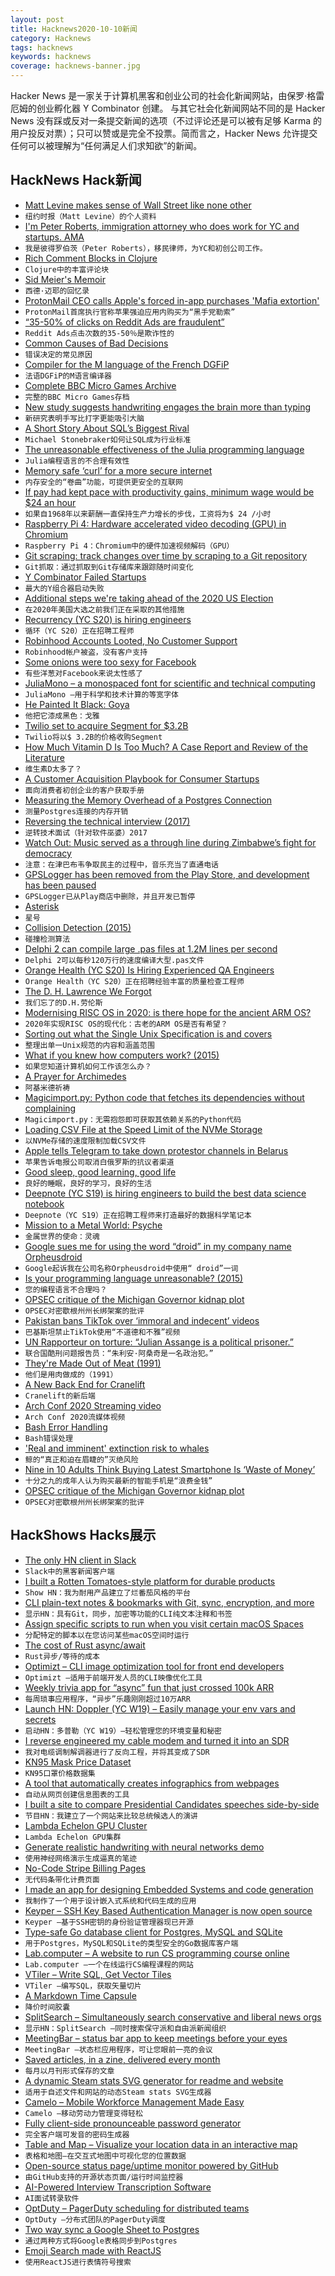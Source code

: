 ```yaml
---
layout: post
title: Hacknews2020-10-10新闻
category: Hacknews
tags: hacknews
keywords: hacknews
coverage: hacknews-banner.jpg
---
```


Hacker News 是一家关于计算机黑客和创业公司的社会化新闻网站，由保罗·格雷厄姆的创业孵化器 Y Combinator 创建。
与其它社会化新闻网站不同的是 Hacker News 没有踩或反对一条提交新闻的选项（不过评论还是可以被有足够 Karma 的用户投反对票）；只可以赞或是完全不投票。简而言之，Hacker News 允许提交任何可以被理解为“任何满足人们求知欲”的新闻。

## HackNews Hack新闻


- [Matt Levine makes sense of Wall Street like none other](https://www.nytimes.com/2020/10/08/business/matt-levine-bloomberg.html)
- `纽约时报（Matt Levine）的个人资料`
- [I'm Peter Roberts, immigration attorney who does work for YC and startups. AMA](item?id=24730450)
- `我是彼得罗伯茨（Peter Roberts），移民律师，为YC和初创公司工作。 `
- [Rich Comment Blocks in Clojure](https://betweentwoparens.com/rich-comment-blocks)
- `Clojure中的丰富评论块`
- [Sid Meier's Memoir](https://sidmeiersmemoir.com/)
- `西德·迈耶的回忆录`
- [ProtonMail CEO calls Apple's forced in-app purchases 'Mafia extortion'](https://www.techspot.com/news/87043-protonmail-ceo-calls-apple-forced-app-purchases-mafia.html)
- `ProtonMail首席执行官称苹果强迫应用内购买为“黑手党勒索”`
- [“35-50% of clicks on Reddit Ads are fraudulent”](https://www.reddit.com/r/redditads/comments/ikfmln/3550_of_clicks_on_reddit_ads_are_fraudulent/)
- `Reddit Ads点击次数的35-50％是欺诈性的`
- [Common Causes of Bad Decisions](https://www.collaborativefund.com/blog/bad-decisions/)
- `错误决定的常见原因`
- [Compiler for the M language of the French DGFiP](https://gitlab.inria.fr/verifisc/mlang)
- `法语DGFiP的M语言编译器`
- [Complete BBC Micro Games Archive](http://bbcmicro.co.uk//about.php)
- `完整的BBC Micro Games存档`
- [New study suggests handwriting engages the brain more than typing](https://www.ctvnews.ca/health/new-study-suggests-handwriting-engages-the-brain-more-than-typing-1.5132542)
- `新研究表明手写比打字更能吸引大脑`
- [A Short Story About SQL’s Biggest Rival](http://holistics.io/blog/quel-vs-sql/?)
- `Michael Stonebraker如何让SQL成为行业标准`
- [The unreasonable effectiveness of the Julia programming language](https://arstechnica.com/science/2020/10/the-unreasonable-effectiveness-of-the-julia-programming-language/)
- `Julia编程语言的不合理有效性`
- [Memory safe ‘curl’ for a more secure internet](https://daniel.haxx.se/blog/2020/10/09/rust-in-curl-with-hyper/)
- `内存安全的“卷曲”功能，可提供更安全的互联网`
- [If pay had kept pace with productivity gains, minimum wage would be $24 an hour](https://www.commondreams.org/views/2020/01/21/if-worker-pay-had-kept-pace-productivity-gains-1968-todays-minimum-wage-would-be-24)
- `如果自1968年以来薪酬一直保持生产力增长的步伐，工资将为$ 24 /小时`
- [Raspberry Pi 4: Hardware accelerated video decoding (GPU) in Chromium](https://lemariva.com/blog/rss/raspberry-pi-4-video-acceleration-decode-chromium)
- `Raspberry Pi 4：Chromium中的硬件加速视频解码（GPU）`
- [Git scraping: track changes over time by scraping to a Git repository](https://simonwillison.net/2020/Oct/9/git-scraping/)
- `Git抓取：通过抓取到Git存储库来跟踪随时间变化`
- [Y Combinator Failed Startups](https://www.failory.com/blog/y-combinator-failures)
- `最大的Y组合器启动失败`
- [Additional steps we're taking ahead of the 2020 US Election](https://blog.twitter.com/en_us/topics/company/2020/2020-election-changes.html)
- `在2020年美国大选之前我们正在采取的其他措施`
- [Recurrency (YC S20) is hiring engineers](https://jobs.ashbyhq.com/recurrency)
- `循环（YC S20）正在招聘工程师`
- [Robinhood Accounts Looted, No Customer Support](https://www.bloomberg.com/news/articles/2020-10-09/robinhood-users-had-accounts-looted-say-there-s-no-one-to-call)
- `Robinhood帐户被盗，没有客户支持`
- [Some onions were too sexy for Facebook](https://www.bbc.com/news/54467384)
- `有些洋葱对Facebook来说太性感了`
- [JuliaMono – a monospaced font for scientific and technical computing](https://juliamono.netlify.app/)
- `JuliaMono –用于科学和技术计算的等宽字体`
- [He Painted It Black: Goya](https://literaryreview.co.uk/he-painted-it-black)
- `他把它漆成黑色：戈雅`
- [Twilio set to acquire Segment for $3.2B](https://www.forbes.com/sites/alexkonrad/2020/10/09/twilio-to-acquire-cloud-startup-segment-for-3-billion/)
- `Twilio将以$ 3.2B的价格收购Segment`
- [How Much Vitamin D Is Too Much? A Case Report and Review of the Literature](https://pubmed.ncbi.nlm.nih.gov/33030138/)
- `维生素D太多了？`
- [A Customer Acquisition Playbook for Consumer Startups](https://firstround.com/review/drive-growth-by-picking-the-right-lane-a-customer-acquisition-playbook-for-consumer-startups/)
- `面向消费者初创企业的客户获取手册`
- [Measuring the Memory Overhead of a Postgres Connection](https://blog.anarazel.de/2020/10/07/measuring-the-memory-overhead-of-a-postgres-connection/)
- `测量Postgres连接的内存开销`
- [Reversing the technical interview (2017)](https://aphyr.com/posts/340-reversing-the-technical-interview)
- `逆转技术面试（针对软件巫婆）2017`
- [Watch Out: Music served as a through line during Zimbabwe’s fight for democracy](https://www.laphamsquarterly.org/roundtable/watch-out)
- `注意：在津巴布韦争取民主的过程中，音乐充当了直通电话`
- [GPSLogger has been removed from the Play Store, and development has been paused](https://github.com/mendhak/gpslogger/issues/849#issue-710863256)
- `GPSLogger已从Play商店中删除，并且开发已暂停`
- [Asterisk](https://cormullion.github.io/pages/2020-10-09-asterisk/)
- `星号`
- [Collision Detection (2015)](http://www.jeffreythompson.org/collision-detection/)
- `碰撞检测算法`
- [Delphi 2 can compile large .pas files at 1.2M lines per second](https://twitter.com/pervognsen/status/1265582295575982080)
- `Delphi 2可以每秒120万行的速度编译大型.pas文件`
- [Orange Health (YC S20) Is Hiring Experienced QA Engineers](https://angel.co/company/orange-health/jobs/1005067-experienced-qa-engineer)
- `Orange Health（YC S20）正在招聘经验丰富的质量检查工程师`
- [The D. H. Lawrence We Forgot](https://www.newyorker.com/books/under-review/the-d-h-lawrence-we-forgot)
- `我们忘了的D.H.劳伦斯`
- [Modernising RISC OS in 2020: is there hope for the ancient ARM OS?](https://liam-on-linux.livejournal.com/73983.html)
- `2020年实现RISC OS的现代化：古老的ARM OS是否有希望？`
- [Sorting out what the Single Unix Specification is and covers](https://utcc.utoronto.ca/~cks/space/blog/unix/SingleUnixSpecificationWhat)
- `整理出单一Unix规范的内容和涵盖范围`
- [What if you knew how computers work? (2015)](https://www.xorpd.net/)
- `如果您知道计算机如何工作该怎么办？`
- [A Prayer for Archimedes](https://www.sciencenews.org/article/prayer-archimedes)
- `阿基米德祈祷`
- [Magicimport.py: Python code that fetches its dependencies without complaining](https://github.com/dheera/magicimport.py)
- `Magicimport.py：无需抱怨即可获取其依赖关系的Python代码`
- [Loading CSV File at the Speed Limit of the NVMe Storage](https://liuliu.me/eyes/loading-csv-file-at-the-speed-limit-of-the-nvme-storage/)
- `以NVMe存储的速度限制加载CSV文件`
- [Apple tells Telegram to take down protestor channels in Belarus](https://www.iphoneincanada.ca/news/apple-telegram-belarus/)
- `苹果告诉电报公司取消白俄罗斯的抗议者渠道`
- [Good sleep, good learning, good life](https://supermemo.guru/wiki/Good_sleep,_good_learning,_good_life)
- `良好的睡眠，良好的学习，良好的生活`
- [Deepnote (YC S19) is hiring engineers to build the best data science notebook](https://deepnote.com/publish/jobs)
- `Deepnote（YC S19）正在招聘工程师来打造最好的数据科学笔记本`
- [Mission to a Metal World: Psyche](https://www.jpl.nasa.gov/missions/psyche/)
- `金属世界的使命：灵魂`
- [Google sues me for using the word “droid” in my company name Orpheusdroid](https://www.team-bhp.com/forum/shifting-gears/227923-google-sues-me-using-word-droid-my-company-name-orpheusdroid.html)
- `Google起诉我在公司名称Orpheusdroid中使用“ droid”一词`
- [Is your programming language unreasonable? (2015)](https://fsharpforfunandprofit.com/posts/is-your-language-unreasonable/)
- `您的编程语言不合理吗？`
- [OPSEC critique of the Michigan Governor kidnap plot](https://threadreaderapp.com/thread/1314237833276612609.html)
- `OPSEC对密歇根州州长绑架案的批评`
- [Pakistan bans TikTok over ‘immoral and indecent’ videos](https://techcrunch.com/2020/10/09/tiktok-pakistan-ban/?guccounter=1)
- `巴基斯坦禁止TikTok使用“不道德和不雅”视频`
- [UN Rapporteur on torture: “Julian Assange is a political prisoner.”](https://www.exberliner.com/features/julian-assange-trial-2020/nils-melzer-assange/)
- `联合国酷刑问题报告员：“朱利安·阿桑奇是一名政治犯。”`
- [They're Made Out of Meat (1991)](https://www.mit.edu/people/dpolicar/writing/prose/text/thinkingMeat.html)
- `他们是用肉做成的（1991）`
- [A New Back End for Cranelift](https://hacks.mozilla.org/2020/10/a-new-backend-for-cranelift-part-1-instruction-selection/)
- `Cranelift的新后端`
- [Arch Conf 2020 Streaming video](https://streaming.media.ccc.de/archconf2020/ArchConf)
- `Arch Conf 2020流媒体视频`
- [Bash Error Handling](https://wizardzines.com/comics/bash-errors/)
- `Bash错误处理`
- ['Real and imminent' extinction risk to whales](https://www.bbc.com/news/science-environment-54485407)
- `鲸的“真正和迫在眉睫的”灭绝风险`
- [Nine in 10 Adults Think Buying Latest Smartphone Is ‘Waste of Money’](https://www.independent.co.uk/life-style/gadgets-and-tech/latest-smartphone-iphone-mobile-waste-of-money-report-b837371.html)
- `十分之九的成年人认为购买最新的智能手机是“浪费金钱”`
- [OPSEC critique of the Michigan Governor kidnap plot](https://twitter.com/thegrugq/status/1314237833276612609)
- `OPSEC对密歇根州州长绑架案的批评`


## HackShows Hacks展示

- [ The only HN client in Slack](https://slack.com/apps/A0187LHV5QC-digest)
- `Slack中的黑客新闻客户端`
- [ I built a Rotten Tomatoes-style platform for durable products](https://www.buyforlifeproducts.com/)
- `Show HN：我为耐用产品建立了烂番茄风格的平台`
- [ CLI plain-text notes & bookmarks with Git, sync, encryption, and more](https://github.com/xwmx/nb)
- `显示HN：具有Git，同步，加密等功能的CLI纯文本注释和书签`
- [ Assign specific scripts to run when you visit certain macOS Spaces](https://spencerdailey.com/2020/10/06/how-to-assign-specific-scripts-to-run-when-you-visit-certain-mac-spaces-%f0%9f%96%a5-%f0%9f%8e%af/)
- `分配特定的脚本以在您访问某些macOS空间时运行`
- [ The cost of Rust async/await](https://github.com/jkarneges/rust-async-bench)
- `Rust异步/等待的成本`
- [ Optimizt – CLI image optimization tool for front end developers](https://github.com/funbox/optimizt)
- `Optimizt –适用于前端开发人员的CLI映像优化工具`
- [ Weekly trivia app for “async” fun that just crossed 100k ARR](item?id=24713437)
- `每周琐事应用程序，“异步”乐趣刚刚超过10万ARR`
- [Launch HN: Doppler (YC W19) – Easily manage your env vars and secrets](item?id=24719722)
- `启动HN：多普勒（YC W19）–轻松管理您的环境变量和秘密`
- [ I reverse engineered my cable modem and turned it into an SDR](https://stdw.github.io/cm-sdr/)
- `我对电缆调制解调器进行了反向工程，并将其变成了SDR`
- [ KN95 Mask Price Dataset](https://maskprice.info/)
- `KN95口罩价格数据集`
- [ A tool that automatically creates infographics from webpages](https://www.turboinfographic.com/)
- `自动从网页创建信息图表的工具`
- [ I built a site to compare Presidential Candidates speeches side-by-side](https://biden-trump-speeches-search.typesense.org/)
- `节目HN：我建立了一个网站来比较总统候选人的演讲`
- [ Lambda Echelon GPU Cluster](https://lambdalabs.com/gpu-cluster/echelon)
- `Lambda Echelon GPU集群`
- [ Generate realistic handwriting with neural networks demo](https://www.calligrapher.ai/)
- `使用神经网络演示生成逼真的笔迹`
- [ No-Code Stripe Billing Pages](https://servicebot.io)
- `无代码条带化计费页面`
- [ I made an app for designing Embedded Systems and code generation](https://www.fsmpro.io)
- `我制作了一个用于设计嵌入式系统和代码生成的应用`
- [ Keyper – SSH Key Based Authentication Manager is now open source](https://keyper.dbsentry.com)
- `Keyper –基于SSH密钥的身份验证管理器现已开源`
- [ Type-safe Go database client for Postgres, MySQL and SQLite](https://github.com/prisma/prisma-client-go)
- `用于Postgres，MySQL和SQLite的类型安全的Go数据库客户端`
- [ Lab.computer – A website to run CS programming course online](https://lab.computer/docs/introduction/getting_started_instructor/)
- `Lab.computer –一个在线运行CS编程课程的网站`
- [ VTiler – Write SQL, Get Vector Tiles](https://www.vtiler.com)
- `VTiler –编写SQL，获取矢量切片`
- [ A Markdown Time Capsule](https://bury-it.herokuapp.com/)
- `降价时间胶囊`
- [ SplitSearch – Simultaneously search conservative and liberal news orgs](https://splitsearch.netlify.app/)
- `显示HN：SplitSearch –同时搜索保守派和自由派新闻组织`
- [ MeetingBar – status bar app to keep meetings before your eyes](https://apps.apple.com/app/meetingbar/id1532419400)
- `MeetingBar –状态栏应用程序，可让您眼前一亮的会议`
- [ Saved articles, in a zine, delivered every month](item?id=24725360)
- `每月以月刊形式保存的文章`
- [ A dynamic Steam stats SVG generator for readme and website](https://github.com/Ananto30/steam-stat)
- `适用于自述文件和网站的动态Steam stats SVG生成器`
- [ Camelo – Mobile Workforce Management Made Easy](https://getcamelo.com)
- `Camelo –移动劳动力管理变得轻松`
- [ Fully client-side pronounceable password generator](https://caseyjmorris.github.io/pronounceablePassword/)
- `完全客户端可发音的密码生成器`
- [ Table and Map – Visualize your location data in an interactive map](https://tableandmap.com/)
- `表格和地图–在交互式地图中可视化您的位置数据`
- [ Open-source status page/uptime monitor powered by GitHub](https://upptime.js.org)
- `由GitHub支持的开源状态页面/运行时间监控器`
- [ AI-Powered Interview Transcription Software](https://speechtext.ai/transcription-of-interviews)
- `AI面试转录软件`
- [ OptDuty – PagerDuty scheduling for distributed teams](https://optduty.com/)
- `OptDuty –分布式团队的PagerDuty调度`
- [ Two way sync a Google Sheet to Postgres](https://doc.seekwell.io/syncsheet)
- `通过两种方式将Google表格同步到Postgres`
- [ Emoji Search made with ReactJS](https://braydentw.github.io/react-emoji-search/)
- `使用ReactJS进行表情符号搜索`

